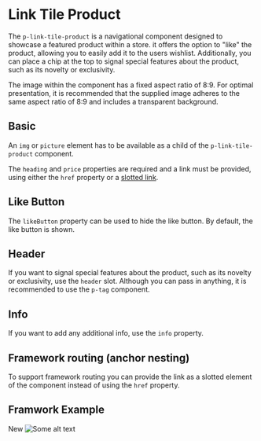 # Link Tile Product

The `p-link-tile-product` is a navigational component designed to showcase a featured product within a store. it offers
the option to "like" the product, allowing you to easily add it to the users wishlist. Additionally, you can place a
chip at the top to signal special features about the product, such as its novelty or exclusivity.

<Notification heading="Image Aspect Ratio" state="warning">
  The image within the component has a fixed aspect ratio of 8:9. For optimal presentation, it is recommended that the supplied image adheres to the same aspect ratio of 8:9 and includes
a transparent background. </Notification>

<TableOfContents></TableOfContents>

## Basic

An `img` or `picture` element has to be available as a child of the `p-link-tile-product` component.

The `heading` and `price` properties are required and a link must be provided, using either the `href` property or a
[slotted link](components/link-tile-product/examples#framework-routing-anchor-nesting).

<Playground :markup="basic" :config="config"></Playground>

## Like Button

The `likeButton` property can be used to hide the like button. By default, the like button is shown.

<Playground :markup="likeButtonMarkup" :config="config">
  <SelectOptions v-model="likeButton" :values="likeButtons" name="like-button"></SelectOptions>
</Playground>

## Header

If you want to signal special features about the product, such as its novelty or exclusivity, use the `header` slot.
Although you can pass in anything, it is recommended to use the `p-tag` component.

<Playground :markup="header" :config="config"></Playground>

## Info

If you want to add any additional info, use the `info` property.

<Playground :markup="info" :config="config"></Playground>

## Framework routing (anchor nesting)

To support framework routing you can provide the link as a slotted element of the component instead of using the `href`
property.

<Playground :markup="slottedLink" :config="config"></Playground>

## Framwork Example

<Playground :frameworkMarkup="example" :config="{ ...config, withoutDemo: true }">
    <p-link-tile-product
    :heading="'Some product'"
    :price="'911€'"
    :info="'Some info'"
    :href="'https://www.porsche.com'"
    :liked="liked"
    @likeChange="handleLikeChange"
    :theme="theme"
  >
    <p-tag slot="header" :color="'background-base'">New</p-tag>
    <img :src="imgSrc" alt="Some alt text" />
  </p-link-tile-product>
</Playground>

<script lang="ts">
import Vue from 'vue';
import Component from 'vue-class-component'; 
import {getLinkTileProductCodeSamples} from "shared/src"; 
import type { Theme } from '@/models';

@Component
export default class Code extends Vue {
  config = { themeable: true, spacing: 'block' };
  imgSrc = require('@/assets/weekender.webp');
  img = `<img src="${this.imgSrc}" alt="Some alt text" />`;
  link = `<a href="https://www.porsche.com">Some label</a>`;
  headerSlot = `<p-tag slot="header" color="background-base">New</p-tag>`;

  liked = false;

  handleLikeChange(e) {
    e.preventDefault();
    this.liked = !e.detail.liked;
  };

  get theme(): Theme {
    return this.$store.getters.playgroundTheme;
  }


  example = getLinkTileProductCodeSamples();

  basic = `<p-link-tile-product heading="Some product" price="911€" href="https://porsche.com" theme="${this.theme}">
  ${this.img}
</p-link-tile-product>

<p-link-tile-product heading="Some product" price="911€" href="https://porsche.com" theme="${this.theme}">
  <picture>
    <source media="(min-width:400px)" srcset="${this.imgSrc}" />
    ${this.img}
  </picture>
</p-link-tile-product>`;

  likeButton = 'false';
  likeButtons = ['true', 'false'];
  get likeButtonMarkup() {
    return`<p-link-tile-product heading="Some product" price="911€" href="https://porsche.com" ${this.likeButton === 'false' ? 'like-button="false"' : ''} theme="${this.theme}">
  ${this.img}
</p-link-tile-product>`;
  };

  header = `<p-link-tile-product heading="Some product" price="911€" href="https://porsche.com" theme="${this.theme}">
    ${this.headerSlot}
    ${this.img}
</p-link-tile-product>`;

  info = `<p-link-tile-product heading="Some product" price="911€" href="https://porsche.com" info="Some info" theme="${this.theme}">
    ${this.img}
</p-link-tile-product>`;

  slottedLink = `<p-link-tile-product heading="Some product" price="911€" info="Some info" theme="${this.theme}">
    ${this.link}
    ${this.img}
</p-link-tile-product>`;
}
</script>

<style scoped lang="scss">
  :deep(p-link-tile-product) {
    max-width: 400px;
  }
</style>
